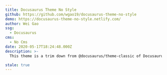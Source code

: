 ```yaml
---
title: Docusaurus Theme No Style
github: https://github.com/wgao19/docusaurus-theme-no-style
demo: https://docusaurus-theme-no-style.netlify.com/
author: Wei Gao
ssg:
  - Docusaurus
cms:
  - No Cms
date: 2020-05-17T18:24:48.000Z
description: >-
  This theme is a trim down from @docusaurus/theme-classic of Docusaurus 2 to contain only opinionated minimum styles

stale: true
---
```


